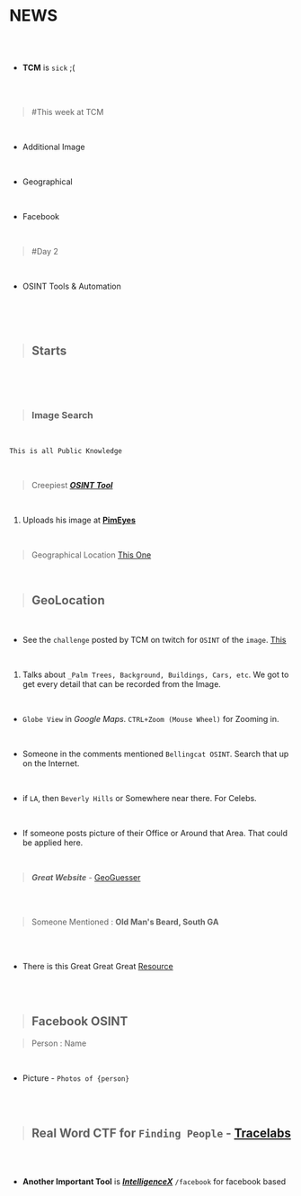 # NEWS

<br>
<br>

- __TCM__ is `sick` ;(


<br>
<br>

> #This week at TCM

<br>

- Additional Image
<br>

- Geographical
<br>

- Facebook
<br>

> #Day 2
<br>

- OSINT Tools & Automation


<br>
<br>
<br>

> ## Starts

<br>
<br>
<br>

> ### Image Search
<br>

`This is all Public Knowledge`

<br>

> Creepiest [___OSINT Tool___](https://www.youtube.com/watch?v=uBynB50liTw&ab_channel=TheCyberMentor)


<br>

1. Uploads his image at [__PimEyes__](https://pimeyes.com)

<br>

>  Geographical Location [This One](https://www.youtube.com/watch?v=BhZfIBKvjNM&ab_channel=TheCyberMentor)

<br>

> ## GeoLocation
<br>

- See the `challenge` posted by TCM on twitch for `OSINT` of the `image`. [This](https://discord.com/channels/542352179059752970/543448062841061376/989300021402939403)

<br>


1. Talks about `_Palm Trees, Background, Buildings, Cars, etc`. We got to get every detail that can be recorded from the Image.

<br>

- `Globe View` in _Google Maps_. `CTRL+Zoom (Mouse Wheel)` for Zooming in.


<br>

- Someone in the comments mentioned `Bellingcat OSINT`. Search that up on the Internet.

<br>

- if `LA`, then `Beverly Hills` or Somewhere near there. For Celebs.


<br>


- If someone posts picture of their Office or Around that Area. That could be applied here.

<br>

> ___Great Website___ - [GeoGuesser](https://www.geoguessr.com/)

<br>
<br>

> Someone Mentioned : __Old Man's Beard, South GA__


<br>
<br>

- There is this Great Great Great [Resource](https://somerandomstuff1.wordpress.com/2019/02/08/geoguessr-the-top-tips-tricks-and-techniques/)


<br>
<br>

> ## Facebook OSINT

> Person  : Name

<br>

- Picture - `Photos of {person}`


<br>
<br>

> ## Real Word CTF for `Finding People` - [__Tracelabs__](https://www.tracelabs.org/)


<br>
<br>

- __Another Important Tool__ is [___IntelligenceX___](https://intelx.io/) `/facebook` for facebook based

